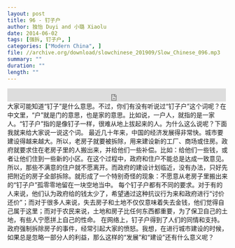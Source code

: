 ```yaml
---
layout: post
title: 96 - 钉子户
author: 独怡 Duyi and 小璐 Xiaolu
date: 2014-06-02
tags: [强拆, 钉子户, ]
categories: ["Modern China", ]
file: //archive.org/download/slowchinese_201909/Slow_Chinese_096.mp3
summary: ""
duration: ""
length: ""
---
```


<iframe src="https://archive.org/embed/slowchinese_201909/Slow_Chinese_096.mp3" width="500" height="30" frameborder="0" webkitallowfullscreen="true" mozallowfullscreen="true" allowfullscreen></iframe>
大家可能知道“钉子”是什么意思。不过，你们有没有听说过“钉子户”这个词呢？在中文里，“户”就是门的意思，也是家的意思。比如说，一户人，就指的是一家人。“钉子户”指的是像钉子一样，很难从地上拔起来的人。为什么这么说呢？下面我就来给大家说一说这个词。
最近几十年来，中国的经济发展得非常快。城市要建设得越来越大。所以，老房子就要被拆除，用来建设新的工厂、商场或住房。政府就要求住在老房子里的人搬出来，并给他们一些补偿。比如：给他们一些钱，或者让他们住到一些新的小区。在这个过程中，政府和住户不能总是达成一致意见。所以，那些不满意的住户就不愿离开。而政府的建设计划临近，没有办法，只好先把附近的房子全部拆除。就形成了一个特别奇怪的现象：不愿意从老房子里搬出来的“钉子户”孤零零地留在一块空地当中。
每个钉子户都有不同的要求。对于有的人来说，他们认为政府给的钱太少了，希望通过这种抗议行为来和政府进行“讨价还价”；而对于很多人来说，失去房子和土地不仅仅意味着失去金钱，他们觉得自己属于这里；而对于农民来说，土地和房子比任何东西都重要，为了保卫自己的土地，有些人宁愿拼上自己的性命。
在网络上，钉子户得到了人们的同情和支持。政府强制拆除房子的事件，经常引起大家的愤怒。我想，在进行城市建设的时候，如果总是忽略一部分人的利益，那么这样的“发展”和“建设”还有什么意义呢？
 
